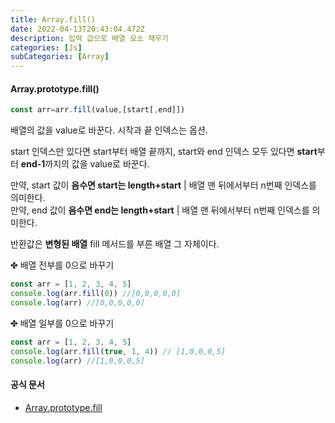 ```yaml
---
title: Array.fill()
date: 2022-04-13T20:43:04.472Z
description: 입력 값으로 배열 요소 채우기
categories: [Js]
subCategories: [Array]
---
```


#### Array.prototype.fill()

```jsx
const arr=arr.fill(value,[start[,end]])
```

배열의 값을 value로 바꾼다. 시작과 끝 인덱스는 옵션.

start 인덱스만 있다면 start부터 배열 끝까지, start와 end 인덱스 모두 있다면 **start**부터 **end-1**까지의 값을 value로 바꾼다.

만약, start 값이 **음수면 start는 length+start** | 배열 맨 뒤에서부터 n번째 인덱스를 의미한다.<br>
만약, end 값이 **음수면 end는 length+start** | 배열 맨 뒤에서부터 n번째 인덱스를 의미한다.

반환값은 **변형된 배열** fill 메서드를 부른 배열 그 자체이다.

<div class="tab bottom10">✤ 배열 전부를 0으로 바꾸기</div>

```jsx
const arr = [1, 2, 3, 4, 5]
console.log(arr.fill(0)) //[0,0,0,0,0]
console.log(arr) //[0,0,0,0,0]
```

<div class="tab bottom10">✤ 배열 일부를 0으로 바꾸기</div>

```jsx
const arr = [1, 2, 3, 4, 5]
console.log(arr.fill(true, 1, 4)) // [1,0,0,0,5]
console.log(arr) //[1,0,0,0,5]
```

#### 공식 문서

- <a href="https://developer.mozilla.org/ko/docs/Web/JavaScript/Reference/Global_Objects/Array/fill" target="_blank" >Array.prototype.fill</a>
